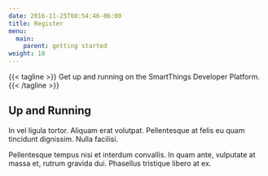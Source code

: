 ```yaml
---
date: 2016-11-25T08:54:46-06:00
title: Register
menu:
  main:
    parent: getting started
weight: 10
---
```


{{< tagline >}}
Get up and running on the SmartThings Developer Platform.
{{< /tagline >}}

## Up and Running

In vel ligula tortor. Aliquam erat volutpat.
Pellentesque at felis eu quam tincidunt dignissim.
Nulla facilisi.

Pellentesque tempus nisi et interdum convallis.
In quam ante, vulputate at massa et, rutrum
gravida dui. Phasellus tristique libero at ex.
